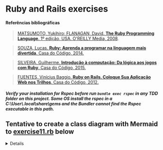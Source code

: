 # Ruby and Rails exercises

#### Referências bibliográficas
> [MATSUMOTO, Yukihiro; FLANAGAN, David. **The Ruby Programming Language**. 1º edição, USA. O'REILLY Media, 2008](https://www.amazon.com.br/Ruby-Programming-Language-David-Flanagan/dp/0596516177).

> [SOUZA, Lucas. **Ruby: Aprenda a programar na linguagem mais divertida**. Casa do Código, 2014.](https://www.casadocodigo.com.br/products/livro-ruby)

> [SILVEIRA, Guilherme. **Introdução à computação: Da lógica aos jogos com Ruby**. Casa do Código, 2015.](https://www.amazon.com.br/Introdu%C3%A7%C3%A3o-%C3%A0-computa%C3%A7%C3%A3o-l%C3%B3gica-jogos-ebook/dp/B019NOBWE6)

> [FUENTES, Vinícius Baggio. **Ruby on Rails. Coloque Sua Aplicação Web nos Trilhos**. Casa do Código, 2012.](https://github.com/free-educa/books/blob/main/books/Ruby%20on%20Rails%20-%20coloque%20sua%20aplicacao%20web%20nos%20trilhos%20-%20Casa%20do%20Codigo.pdf)

##### Verify your installation for Rspec before run ``bundle exec rspec`` in any TDD folder on this project. Some OS install the rspec in a **_C:\User\\.local\share\gems_** and the Bundler cannot find the Rspec executable in this path.

## Tentative to create a class diagram with Mermaid to [exercise11.rb](Udemy/modulo_02/exercise11.rb) below
<details>

```mermaid
classDiagram
    Person <|-- Physical_Person
    Person <|-- Legal_Person
    Person : +String name
    Person : +String email
    
    class Physical_Person{
        +String cpf
        +speak_something()
    }
    class Legal_Person{
        +String cnpj
        +pay_provider()
    }
```
    
</details>

<!-- Padrão abaixo a ser copiado
> [AUTOR, Autor. **Titulo**. Edição, Região. Editora, Ano.]()
-->


